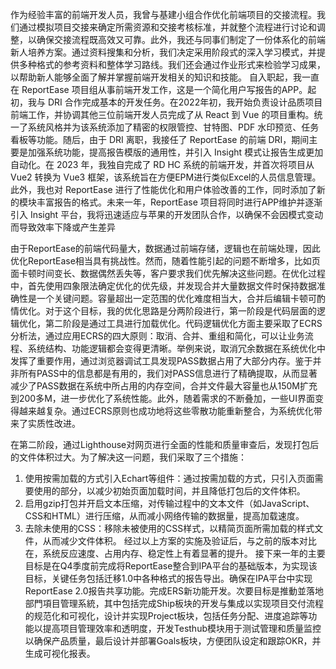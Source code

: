 作为经验丰富的前端开发人员，我曾与基建小组合作优化前端项目的交接流程。我们通过模拟项目交接来确定所需资源和交接考核标准，并就整个流程进行讨论和调整，以确保交接流程既高效又可靠。此外，我还与同事们制定了一份体系化的前端新人培养方案。通过资料搜集和分析，我们决定采用阶段式的深入学习模式，并提供多种格式的参考资料和整体学习路线。我们还会通过作业形式来检验学习成果，以帮助新人能够全面了解并掌握前端开发相关的知识和技能。
自入职起，我一直在 ReportEase 项目组从事前端开发工作，这是一个简化用户写报告的APP。起初，我与 DRI 合作完成基本的开发任务。在2022年初，我开始负责设计品质项目前端工作，并协调其他三位前端开发人员完成了从 React 到 Vue 的项目重构。统一了系统风格并为该系统添加了精密的权限管控、甘特图、PDF 水印预览、任务看板等功能。随后，由于 DRI 离职，我接任了 ReportEase 的前端 DRI，期间主要是加强系统功能，提高报告模版的通用性，并引入 Insight 模式让报告生成更加自动化。在 2023 年，我独自完成了 RD HC 系统的前端开发，并首次将项目从 Vue2 转换为 Vue3 框架，该系统旨在方便EPM进行类似Excel的人员信息管理。此外，我也对 ReportEase 进行了性能优化和用户体验改善的工作，同时添加了新的模块丰富报告的格式。未来一年，ReportEase 项目将同时进行APP维护并逐渐引入 Insight 平台，我将迅速适应与苹果的开发团队合作，以确保不会因模式变动而导致效率下降或产生差异

由于ReportEase的前端代码量大，数据通过前端存储，逻辑也在前端处理，因此优化ReportEase相当具有挑战性。然而，随着性能引起的问题不断增多，比如页面卡顿时间变长、数据偶然丢失等，客户要求我们优先解决这些问题。在优化过程中，首先使用四象限法确定优化的优先级，并发现合并大量数据文件时保持数据准确性是一个关键问题。容量超出一定范围的优化难度相当大，合并后编辑卡顿可酌情优化。对于这个目标，我的优化思路是分两阶段进行，第一阶段是代码层面的逻辑优化，第二阶段是通过工具进行加载优化。代码逻辑优化方面主要采取了ECRS分析法，通过应用ECRS的四大原则：取消、合并、重组和简化，可以让业务流程、系统结构、功能逻辑都会变得更清晰。举例来说，取消冗余数据在系统优化中发挥了重要作用，通过浏览器调试工具发现PASS数据占用了大部分内存。鉴于并非所有PASS中的信息都是有用的，我们对PASS信息进行了精确提取，从而显著减少了PASS数据在系统中所占用的内存空间，合并文件最大容量也从150M扩充到200多M，进一步优化了系统性能。此外，随着需求的不断叠加，一些UI界面变得越来越复杂。通过ECRS原则也成功地将这些零散功能重新整合，为系统优化带来了实质性改进。

在第二阶段，通过Lighthouse对网页进行全面的性能和质量审查后，发现打包后的文件体积过大。为了解决这一问题，我们采取了三个措施：
1.	使用按需加载的方式引入Echart等组件：通过按需加载的方式，只引入页面需要使用的部分，以减少初始页面加载时间，并且降低打包后的文件体积。
2.	启用gzip打包并开启文本压缩，对传输过程中的文本文件（如JavaScript、CSS和HTML）进行压缩，从而减小网络传输的数据量，提高加载速度。
3.	去除未使用的CSS：移除未被使用的CSS样式，以精简页面所需加载的样式文件，从而减少文件体积。
经过以上方案的实施及验证后，与之前的版本对比在，系统反应速度、占用内存、稳定性上有着显著的提升。
接下来一年的主要目标是在Q4季度前完成将ReportEase整合到IPA平台的基础版本，为实现该目标，关键任务包括迁移1.0中各种格式的报告导出。确保在IPA平台中实现ReportEase 2.0报告共享功能。完成ERS新功能开发。次要目标是推動並落地部門項目管理系統，其中包括完成Ship板块的开发与集成以实现项目交付流程的规范化和可视化，设计并实现Project板块，包括任务分配、进度追踪等功能以提高项目管理效率和透明度，开发Testhub模块用于测试管理和质量监控以确保产品质量，最后设计并部署Goals板块，方便团队设定和跟踪OKR，并生成可视化报表。



